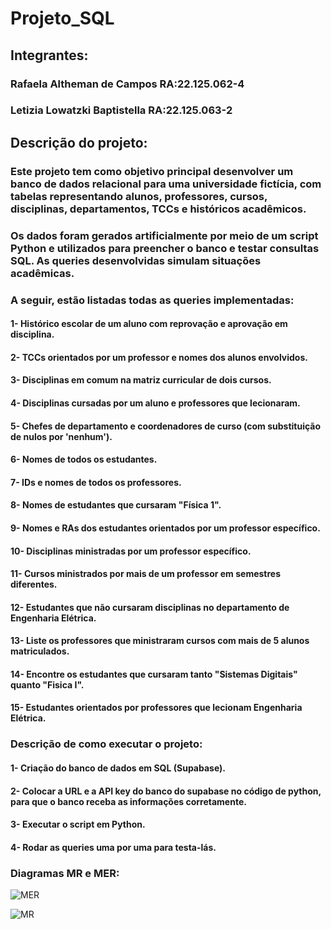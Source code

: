 # Projeto_SQL

## Integrantes:

### Rafaela Altheman de Campos RA:22.125.062-4
### Letizia Lowatzki Baptistella RA:22.125.063-2

## Descrição do projeto:

### Este projeto tem como objetivo principal desenvolver um banco de dados relacional para uma universidade fictícia, com tabelas representando alunos, professores, cursos, disciplinas, departamentos, TCCs e históricos acadêmicos.

### Os dados foram gerados artificialmente por meio de um script Python e utilizados para preencher o banco e testar consultas SQL. As queries desenvolvidas simulam situações acadêmicas.

### A seguir, estão listadas todas as queries implementadas:

#### 1- Histórico escolar de um aluno com reprovação e aprovação em disciplina. 

#### 2- TCCs orientados por um professor e nomes dos alunos envolvidos. 

#### 3- Disciplinas em comum na matriz curricular de dois cursos. 

#### 4- Disciplinas cursadas por um aluno e professores que lecionaram. 

#### 5- Chefes de departamento e coordenadores de curso (com substituição de nulos por 'nenhum'). 

#### 6- Nomes de todos os estudantes. 

#### 7- IDs e nomes de todos os professores. 

#### 8- Nomes de estudantes que cursaram "Física 1". 

#### 9- Nomes e RAs dos estudantes orientados por um professor específico.

#### 10- Disciplinas ministradas por um professor específico. 

#### 11- Cursos ministrados por mais de um professor em semestres diferentes. 

#### 12- Estudantes que não cursaram disciplinas no departamento de Engenharia Elétrica. 

#### 13- Liste os professores que ministraram cursos com mais de 5 alunos matriculados.

#### 14- Encontre os estudantes que cursaram tanto "Sistemas Digitais" quanto "Fisica I".

#### 15- Estudantes orientados por professores que lecionam Engenharia Elétrica. 

### Descrição de como executar o projeto:

#### 1- Criação do banco de dados em SQL (Supabase).

#### 2- Colocar a URL e a API key do banco do supabase no código de python, para que o banco receba as informações corretamente.

#### 3- Executar o script em Python.

#### 4- Rodar as queries uma por uma para testa-lás.

### Diagramas MR e MER:
![MER](https://github.com/user-attachments/assets/3777d7a1-c82f-444e-98f2-3311db9923ea)

![MR](https://github.com/user-attachments/assets/9fee31a8-df45-4d79-a6c1-34a355b14f42)
